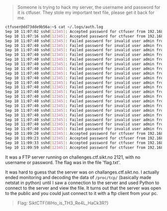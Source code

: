 
> Someone is trying to hack my server, the username and password for it is ctfuser. They stole my important text file, please get it back for me.

```bash
ctfuser@dd73dde9b56a:~$ cat ~/.logs/auth.log
Sep 10 11:07:02 sshd[12345]: Accepted password for ctfuser from 192.168.1.10 port 2200 ssh2
Sep 10 11:07:16 sshd[12345]: Accepted password for ctfuser from 192.168.1.10 port 2200 ssh2
Sep 10 11:07:40 sshd[12345]: Failed password for invalid user admin from port 2121 ssh2
Sep 10 11:07:40 sshd[12345]: Failed password for invalid user admin from port 2121 ssh2
Sep 10 11:07:40 sshd[12345]: Failed password for invalid user admin from port 2121 ssh2
Sep 10 11:07:40 sshd[12345]: Failed password for invalid user admin from port 2121 ssh2
Sep 10 11:07:40 sshd[12345]: Failed password for invalid user admin from port 2121 ssh2
Sep 10 11:07:40 sshd[12345]: Failed password for invalid user admin from port 2121 ssh2
Sep 10 11:07:40 sshd[12345]: Failed password for invalid user admin from port 2121 ssh2
Sep 10 11:07:40 sshd[12345]: Failed password for invalid user admin from port 2121 ssh2
Sep 10 11:07:40 sshd[12345]: Failed password for invalid user admin from port 2121 ssh2
Sep 10 11:07:40 sshd[12345]: Failed password for invalid user admin from port 2121 ssh2
Sep 10 11:07:40 sshd[12345]: Failed password for invalid user admin from port 2121 ssh2
Sep 10 11:07:40 sshd[12345]: Failed password for invalid user admin from port 2121 ssh2
Sep 10 11:07:40 sshd[12345]: Failed password for invalid user admin from port 2121 ssh2
Sep 10 11:07:40 sshd[12345]: Failed password for invalid user admin from port 2121 ssh2
Sep 10 11:07:40 sshd[12345]: Failed password for invalid user admin from port 2121 ssh2
Sep 10 11:07:40 sshd[12345]: Failed password for invalid user admin from port 2121 ssh2
Sep 10 11:07:40 sshd[12345]: Failed password for invalid user admin from port 2121 ssh2
Sep 10 11:07:40 sshd[12345]: Failed password for invalid user admin from port 2121 ssh2
Sep 10 11:07:40 sshd[12345]: Failed password for invalid user admin from port 2121 ssh2
Sep 10 11:07:40 sshd[12345]: Failed password for invalid user admin from port 2121 ssh2
Sep 10 11:09:20 sshd[12345]: Accepted password for ctfuser from 192.168.1.10 port 2200 ssh2
Sep 10 11:09:23 sshd[12345]: Accepted password for ctfuser from 192.168.1.10 port 2200 ssh2
Sep 10 11:09:33 sshd[12345]: Accepted password for ctfuser from 192.168.1.10 port 2200 ssh2
Sep 10 11:09:59 sshd[12345]: Accepted password for ctfuser from 192.168.1.10 port 2200 ssh2
```

It was a FTP server running on challenges.ctf.sikt.no 2121, with no username or password. The flag was in the file 'flag.txt'.

It was hard to guess that the server was on challanges.ctf.sikt.no. I actually ended monitoring and decoding the data of `/proc/tcp/` (basically made netstat in python) until I saw a connection to the server and used Python to connect to the server and view the file. It turns out that the server was open to the public and you could just connect to it with a ftp client from your pc.

> Flag: SiktCTF{WHo_is_TH3_Re4L_HaCk3R?}